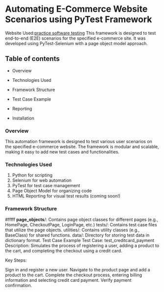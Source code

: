 # Automating E-Commerce Website Scenarios using PyTest Framework
Website Used:[practice software testing](https://practicesoftwaretesting.com)
This framework is designed to test end-to-end (E2E) scenarios for the specified e-commerce site. It was developed using PyTest-Selenium with a page object model approach.
## Table of contents
- Overview
* Technologies Used
+ Framework Structure
- Test Case Example
* Reporting
+ Installation

### Overview
This automation framework is designed to test various user scenarios on the specified e-commerce website. The framework is modular and scalable, making it easy to add new test cases and functionalities.

### Technologies Used
1. Python for scripting
2. Selenium for web automation
3. PyTest for test case management
4. Page Object Model for organizing code
5. HTML Reporting for visual test results (coming soon!)
   
### Framework Structure
#fffff **page_objects**/: Contains page object classes for different pages (e.g., HomePage, CheckoutPage, LoginPage, etc.)
tests/: Contains test case files that utilize the page objects.
utilities/: Contains utility classes (e.g., BaseClass) for shared functions.
data/: Directory for storing test data in dictionary format.
Test Case Example
Test Case: test_creditcard_payment
Description:
Simulates the process of registering a user, adding a product to the cart, and completing the checkout using a credit card.

Key Steps:

Sign in and register a new user.
Navigate to the product page and add a product to the cart.
Complete the checkout process, entering billing information and selecting credit card payment.
Verify payment confirmation.
